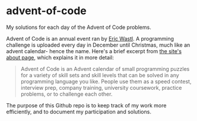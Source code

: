 # advent-of-code
My solutions for each day of the Advent of Code problems.

Advent of Code is an annual event ran by [Eric Wastl](https://twitter.com/ericwastl). A programming challenge is uploaded every day in December until Christmas, much like an advent calendar- hence the name.
Here's a brief excerpt from [the site's about page](https://adventofcode.com/2021/about), which explains it in more detail:
>Advent of Code is an Advent calendar of small programming puzzles for a variety of skill sets and skill levels that can be solved in any programming language you like. People use them as a speed contest, interview prep, company training, university coursework, practice problems, or to challenge each other.

The purpose of this Github repo is to keep track of my work more efficiently, and to document my participation and solutions.
